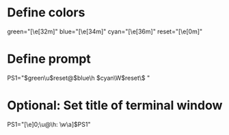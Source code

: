 # Define colors
green="\[\e[32m\]"
blue="\[\e[34m\]"
cyan="\[\e[36m\]"
reset="\[\e[0m\]"

# Define prompt
PS1="$green\u$reset@$blue\h $cyan\W$reset\\$ "

# Optional: Set title of terminal window
PS1="\[\e]0;\u@\h: \w\a\]$PS1"
